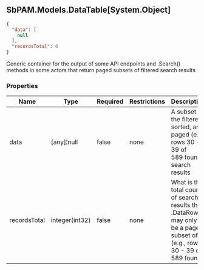 
<h2 id="tocS_SbPAM.Models.DataTable[System.Object]">SbPAM.Models.DataTable[System.Object]</h2>

<a id="schemasbpam.models.datatable[system.object]"></a>
<a id="schema_SbPAM.Models.DataTable[System.Object]"></a>
<a id="tocSsbpam.models.datatable[system.object]"></a>
<a id="tocssbpam.models.datatable[system.object]"></a>

```json
{
  "data": [
    null
  ],
  "recordsTotal": 0
}

```

Generic container for the output of some API endpoints and .Search() 
methods in some actors that return paged subsets of filtered search results

### Properties

|Name|Type|Required|Restrictions|Description|
|---|---|---|---|---|
|data|[any]¦null|false|none|A subset of the filtered, sorted, and paged (e.g., rows 30 - 39 of <br>589 found) search results|
|recordsTotal|integer(int32)|false|none|What is the total count of search results that .DataRows may only <br>be a paged subset of (e.g., rows 30 - 39 of 589 found)|


